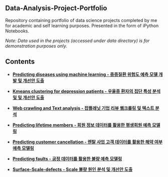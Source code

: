 Data-Analysis-Project-Portfolio
------------------------------------
Repository containing portfolio of data science projects completed by me for academic and self learning purposes. 
Presented in the form of iPython Notebooks.

_Note: Data used in the projects (accessed under data directory) is for demonstration purposes only._

## Contents

* **[Predicting diseases using machine learning - 중증질환 위험도 예측 모델 개발 및 개선안 도출](https://github.com/KimGyuLee/Health-Care-Big-Data-Project)**  
  
* **[Kmeans clustering for depression patients - 우울증 환자의 집단 특성 분석 및 및 개선안 도출](https://github.com/KimGyuLee/Data-Analysis-Project-Portfolio/tree/master/Kmeans-clustering-for-depression-patients)**  

* **[Web crawling and Text analysis - 잡플래닛 기업 리뷰 웹크롤링 및 텍스트 분석](https://github.com/KimGyuLee/Web-crawling-and-Text-analysis)**
  
* **[Predicting lifetime members - 회원 정보 데이터를 활용한 평생회원 예측 모델링](https://github.com/KimGyuLee/Data-Analysis-Project-Portfolio/tree/master/Predicting%20lifetime%20members)**   

* **[Predicting customer cancellation - 렌탈 사업 고객 데이터를 활용한 해약 여부 예측 모델링]()**  

* **[Predicting faults - 공정 데이터를 활용한 불량 예측 모델링]()**  
  
* **[Surface-Scale-defects - Scale 불량 원인 분석 및 개선안 도출](https://github.com/KimGyuLee/Data-Analysis-Project-Portfolio/tree/master/Surface-Scale-Defects)**    



